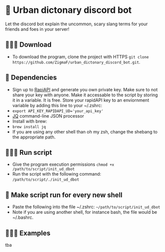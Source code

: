 # 📕 Urban dictonary discord bot
Let the discord bot explain the uncommon, scary slang terms for your friends and foes in your server!

## 👨🏼‍💻 Download
- To download the program, clone the project with HTTPS
```git clone https://github.com/ZigmaF/urban_dictonary_discord_bot.git```.

## 📌 Dependencies
- Sign up to [RapiAPI](https://rapidapi.com/auth/sign-up) and generate you own private key. Make sure to not share your key with anyone. Make it accessable to the script by storing it in a variable. It is free. Store your rapidAPI key to an enviornment variable by adding this line to your ~/.zshrc:
- ```export API_KEY_RAPIDAPI_UD='your_api_key'```
- [JQ](https://github.com/stedolan/jq) command-line JSON processor
- Install with brew: 
- ```brew install jq```
- If you are using any other shell than oh my zsh, change the shebang to the appropriate path.

## 🏃🏽‍♂️ Run script
- Give the program execution permissions
```chmod +x /path/to/script/init_ud_dbot```
- Run the script with the following command:
```/path/to/script/./init_ud_dbot```

## 🤖 Make script run for every new shell
- Paste the following into the file ~/.zshrc:
```~/path/to/script/init_ud_dbot```
- Note if you are using another shell, for instance bash, the file would be ~/.bashrc.

## 👩🏽‍💻 Examples
tba
